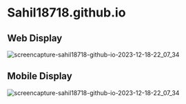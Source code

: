 # Sahil18718.github.io

## Web Display
![screencapture-sahil18718-github-io-2023-12-18-22_07_34](https://github.com/Sahil18718/Sahil18718.github.io/assets/119488054/22c2e959-6f20-438b-ab69-05049f53eac7)

## Mobile Display
![screencapture-sahil18718-github-io-2023-12-18-22_07_34](https://github.com/Sahil18718/Sahil18718.github.io/assets/119488054/13e470ab-9493-4c63-8771-76c9645dbccf)
